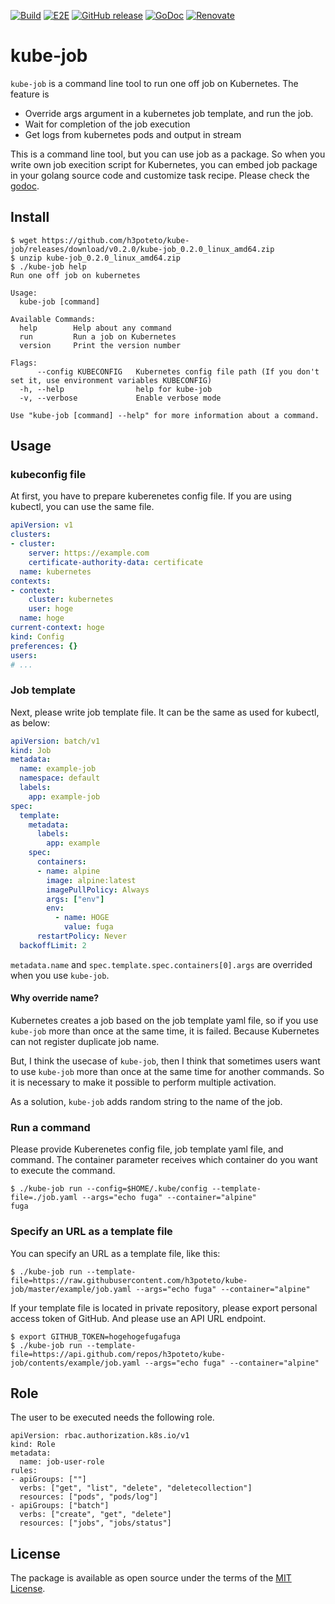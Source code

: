 [![Build](https://github.com/h3poteto/kube-job/workflows/Build/badge.svg)](https://github.com/h3poteto/kube-job/actions?query=workflow%3ABuild)
[![E2E](https://github.com/h3poteto/kube-job/workflows/E2E/badge.svg)](https://github.com/h3poteto/kube-job/actions?query=workflow%3AE2E)
[![GitHub release](http://img.shields.io/github/release/h3poteto/kube-job.svg?style=flat)](https://github.com/h3poteto/kube-job/releases)
[![GoDoc](https://godoc.org/github.com/h3poteto/kube-job/pkg/job?status.svg)](https://godoc.org/github.com/h3poteto/kube-job/pkg/job)
[![Renovate](https://img.shields.io/badge/renovate-enabled-brightgreen.svg)](https://renovatebot.com)

# kube-job

`kube-job` is a command line tool to run one off job on Kubernetes. The feature is

- Override args argument in a kubernetes job template, and run the job.
- Wait for completion of the job execution
- Get logs from kubernetes pods and output in stream

This is a command line tool, but you can use job as a package. So when you write own job execition script for Kubernetes, you can embed job package in your golang source code and customize task recipe. Please check the [godoc](https://godoc.org/github.com/h3poteto/kube-job/pkg/job).

## Install
```
$ wget https://github.com/h3poteto/kube-job/releases/download/v0.2.0/kube-job_0.2.0_linux_amd64.zip
$ unzip kube-job_0.2.0_linux_amd64.zip
$ ./kube-job help
Run one off job on kubernetes

Usage:
  kube-job [command]

Available Commands:
  help        Help about any command
  run         Run a job on Kubernetes
  version     Print the version number

Flags:
      --config KUBECONFIG   Kubernetes config file path (If you don't set it, use environment variables KUBECONFIG)
  -h, --help                help for kube-job
  -v, --verbose             Enable verbose mode

Use "kube-job [command] --help" for more information about a command.
```

## Usage
### kubeconfig file
At first, you have to prepare kuberenetes config file. If you are using kubectl, you can use the same file.

```yaml
apiVersion: v1
clusters:
- cluster:
    server: https://example.com
    certificate-authority-data: certificate
  name: kubernetes
contexts:
- context:
    cluster: kubernetes
    user: hoge
  name: hoge
current-context: hoge
kind: Config
preferences: {}
users:
# ...
```

### Job template
Next, please write job template file. It can be the same as used for kubectl, as below:

```yaml
apiVersion: batch/v1
kind: Job
metadata:
  name: example-job
  namespace: default
  labels:
    app: example-job
spec:
  template:
    metadata:
      labels:
        app: example
    spec:
      containers:
      - name: alpine
        image: alpine:latest
        imagePullPolicy: Always
        args: ["env"]
        env:
          - name: HOGE
            value: fuga
      restartPolicy: Never
  backoffLimit: 2

```

`metadata.name` and `spec.template.spec.containers[0].args` are overrided when you use `kube-job`.

#### Why override name?
Kubernetes creates a job based on the job template yaml file, so if you use `kube-job` more than once at the same time, it is failed.
Because Kubernetes can not register duplicate job name.

But, I think the usecase of `kube-job`, then I think that sometimes users want to use `kube-job` more than once at the same time for another commands.
So it is necessary to make it possible to perform multiple activation.

As a solution, `kube-job` adds random string to the name of the job.


### Run a command

Please provide Kuberenetes config file, job template yaml file, and command.
The container parameter receives which container do you want to execute the command.

```
$ ./kube-job run --config=$HOME/.kube/config --template-file=./job.yaml --args="echo fuga" --container="alpine"
fuga
```

### Specify an URL as a template file

You can specify an URL as a template file, like this:

```
$ ./kube-job run --template-file=https://raw.githubusercontent.com/h3poteto/kube-job/master/example/job.yaml --args="echo fuga" --container="alpine"
```

If your template file is located in private repository, please export personal access token of GitHub. And please use an API URL endpoint.

```
$ export GITHUB_TOKEN=hogehogefugafuga
$ ./kube-job run --template-file=https://api.github.com/repos/h3poteto/kube-job/contents/example/job.yaml --args="echo fuga" --container="alpine"
```

## Role

The user to be executed needs the following role.

```
apiVersion: rbac.authorization.k8s.io/v1
kind: Role
metadata:
  name: job-user-role
rules:
- apiGroups: [""]
  verbs: ["get", "list", "delete", "deletecollection"]
  resources: ["pods", "pods/log"]
- apiGroups: ["batch"]
  verbs: ["create", "get", "delete"]
  resources: ["jobs", "jobs/status"]
```

## License
The package is available as open source under the terms of the [MIT License](https://opensource.org/licenses/MIT).
